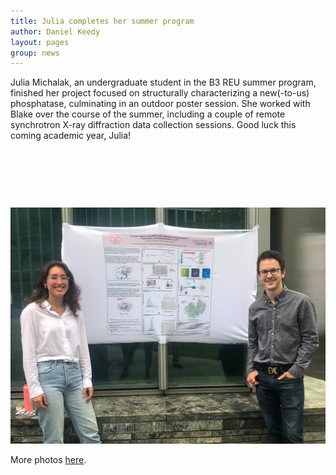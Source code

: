 ```yaml
---
title: Julia completes her summer program
author: Daniel Keedy
layout: pages
group: news
---
```


Julia Michalak, an undergraduate student in the B3 REU summer program, finished her project focused on structurally characterizing a new(-to-us) phosphatase, culminating in an outdoor poster session.  She worked with Blake over the course of the summer, including a couple of remote synchrotron X-ray diffraction data collection sessions.  Good luck this coming academic year, Julia!

<span class="image fit"><img src="/images/posts/JM-LypProject-1.jpg" alt="" class="img-responsive"></span>

<span class="image fit"><img src="/images/posts/JM-LypProject-2.jpg" alt="" class="img-responsive"></span>

<span class="image fit"><img src="/images/posts/JM-LypProject-3.jpg" alt="" class="img-responsive"></span>

<span class="image fit"><img src="/images/posts/JM-LypProject-4.jpg" alt="" class="img-responsive"></span>

More photos [here](https://twitter.com/CCNYB3REU/status/1424179553644187659/photo/2).
